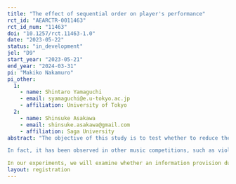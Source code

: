 ```yaml
---
title: "The effect of sequential order on player's performance"
rct_id: "AEARCTR-0011463"
rct_id_num: "11463"
doi: "10.1257/rct.11463-1.0"
date: "2023-05-22"
status: "in_development"
jel: "D9"
start_year: "2023-05-21"
end_year: "2024-03-31"
pi: "Makiko Nakamuro"
pi_other:
  1:
    - name: Shintaro Yamaguchi
    - email: syamaguchi@e.u-tokyo.ac.jp
    - affiliation: University of Tokyo
  2:
    - name: Shinsuke Asakawa
    - email: shinsuke.asakawa@gmail.com
    - affiliation: Saga University
abstract: "The objective of this study is to test whether to reduce the bias of sequential order on player's performance by information provision. By using a large set of data on piano players and piano competition judges in Japan. In this setting, we can clearly show the order of performance and the probability to win at the competition are negatively correlated, despite the fact that the order of performance is determined strictly by lottery. More specifically, the first few in the order of performance have statistically significantly lower scores. This occurred in all levels of competitions, including advanced and finals, and in fact there were much anecdotal evidence on SNS. It is widely known among players and their instructors that the first to perform in the performance order is less likely to win. 
In fact, it has been observed in other music competitions, such as violin as well as piano, and in all other contexts, including figure skating, business pitches, idol contests, etc. This is referred to as the sequential order effect in the literature. There are two leading hypotheses about why the order of performance matters. The first hypothesis is judges' fatigue. This may occur because judges would exhaust more physically at the later of the competition and they are more likely they are to make permissive choices (Hockey, 2013). The second hypothesis is caused by "calibration," which occurs when judges try to make consistent decisions throughout the competition. Since the distribution of scores is not known in advance, it is not initially clear how many grades correspond to a perfect score. For this reason, they try to avoid extreme judgments and evaluations in the early stages. However, in the later stages, they try to maintain consistency by giving higher scores to those that do better based on their criteria, and these have been found to be common in "contest" or "competition" contexts (Antipov & Pokryshevskaya, 2017; Bian et al., 2021). The same may occur not only in competitions in music and sports, but also in job interviews, etc. There is a wide range of areas in which order is seen to influence performance. The results of this study are expected to have a significant impact on society in terms of enhancing the fairness of evaluation.
In our experiments, we will examine whether an information provision due to calibration can reduce the bias of sequential order. Specifically, 109 competitions with 12,673 players (as treatment group) are randomly selected from 230 competitions nationwide from late May to July, with five fixed judges per competition (121 control competitions with 11,386 players). Based on the date and location of competition, we will run a stratified cluster randomized trial. The intervention consists of using data from past competitions to show through Youtube video and one-page letter sized paper that the first few competitors in the order of performance have lower probability to win. In addition, to accurately estimate the effect of the information provision, we will measure the fatigue of each judge by using "Fatigue and Stress Measurement System" developed by Hitachi Systems, Ltd. "
layout: registration
---
```


